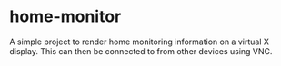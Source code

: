 # home-monitor

A simple project to render home monitoring information on a virtual X display. This can then be connected to
from other devices using VNC.
